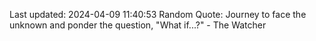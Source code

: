 Last updated: 2024-04-09 11:40:53
Random Quote: Journey to face the unknown and ponder the question, "What if...?" - The Watcher